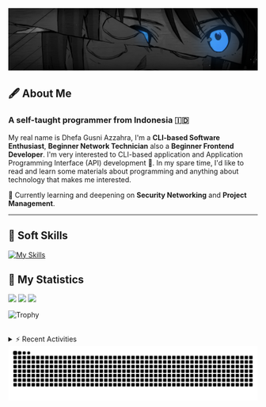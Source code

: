 <!-- Header Badges -->
<!--
[![Profile Views](https://komarev.com/ghpvc/?username=mitsuki31&color=blue&label=PROFILE+VIEWS)](https://github.com/mitsuki31)

[![Follow](https://img.shields.io/twitter/url?url=https%3A%2F%2Ftwitter.com%2Fryuumitsuki31)](https://twitter.com/ryuumitsuki31)
-->

<!-- Header Banner -->
<!--
  ==========================  [ COPYRIGHT NOTICE ]  =========================
  - The header image was edited by me, but I do not own any copyright for the source image.
  - All copyrights are owned by their respective owners.
  - 
  - Character Name: 井芹 仁菜 / Nina Iseri (from Girls Band Cry「ガールズバンドクライ」anime)
  ===============================================================
-->
<img id="headerBanner" src="./images/headerBanner.png" height="auto"/>

## 🖋️ About Me
### A self-taught programmer from **Indonesia** 🇮🇩
My real name is Dhefa Gusni Azzahra, I'm a **CLI-based Software Enthusiast**,
**Beginner Network Technician** also a **Beginner Frontend Developer**. I'm very interested to CLI-based application and Application Programming Interface (API) development 🌲. In my spare time, I'd like to read and learn some materials about programming and anything about technology that makes me interested.

🌱 Currently learning and deepening on **Security Networking** and **Project Management**.

---

## 👾 Soft Skills

[![My Skills](https://skillicons.dev/icons?i=py,c,cpp,java,js,ts,css,sass,html,bash,arduino)](https://skillicons.dev)


## 🔭 My Statistics

<picture id="stats">
    <source 
            srcset="https://github-readme-stats.vercel.app/api?username=mitsuki31&show_icons=true&theme=tokyonight&include_all_commits=true&show_private=falsee&hide=stars"
            media="(prefers-color-scheme: dark)"
    />
    <source
            srcset="https://github-readme-stats.vercel.app/api?username=mitsuki31&show_icons=true&include_all_commits=true&show_private=false&hide=stars"
            media="(prefers-color-scheme: light), (prefers-color-scheme: no-preference)"
    />
    <img src="https://github-readme-stats.vercel.app/api?username=mitsuki31&show_icons=true&include_all_commits=true&show_private=false&hide=stars" />
</picture>

<picture id="top-langs">
    <source
            srcset="https://github-readme-stats.vercel.app/api/top-langs/?username=mitsuki31&layout=donut&theme=tokyonight&count_private=true&langs_count=10"
            media="(prefers-color-scheme: dark)"
    />
    <source
            srcset="https://github-readme-stats.vercel.app/api/top-langs/?username=mitsuki31&layout=donut&count_private=true&langs_count=10"
            media="(prefers-color-scheme: light), (prefers-color-scheme: no-preference)"
    />
    <img src="https://github-readme-stats.vercel.app/api/top-langs/?username=mitsuki31&layout=donut&langs_count=10&count_private=true" />
</picture>

<picture id="profile-summary">
    <source
            srcset="https://github-profile-summary-cards.vercel.app/api/cards/profile-details?username=mitsuki31&theme=tokyonight"
            media="(prefers-color-scheme: dark)"
    />
    <source
            srcset="https://github-profile-summary-cards.vercel.app/api/cards/profile-details?username=mitsuki31&theme=github"
            media="(prefers-color-scheme: light), (prefers-color-scheme: no-preference)"
    />
    <img src="https://github-profile-summary-cards.vercel.app/api/cards/profile-details?username=mitsuki31" />
</picture>

![Trophy](https://github-profile-trophy.vercel.app/?username=mitsuki31&theme=algolia&column=-1&rank=-C,-D&title=-Experience&no-bg=true)

<br/>


<details>
<summary>⚡ Recent Activities</summary>

<!--START_SECTION:activity-->
1. 🎉 Merged PR [#104](https://github.com/mitsuki31/ytmp3-js/pull/104) in [mitsuki31/ytmp3-js](https://github.com/mitsuki31/ytmp3-js)
2. 💪 Opened PR [#104](https://github.com/mitsuki31/ytmp3-js/pull/104) in [mitsuki31/ytmp3-js](https://github.com/mitsuki31/ytmp3-js)
3. 🎉 Merged PR [#101](https://github.com/mitsuki31/ytmp3-js/pull/101) in [mitsuki31/ytmp3-js](https://github.com/mitsuki31/ytmp3-js)
4. 💪 Opened PR [#101](https://github.com/mitsuki31/ytmp3-js/pull/101) in [mitsuki31/ytmp3-js](https://github.com/mitsuki31/ytmp3-js)
5. 🎉 Merged PR [#99](https://github.com/mitsuki31/ytmp3-js/pull/99) in [mitsuki31/ytmp3-js](https://github.com/mitsuki31/ytmp3-js)
6. 💪 Opened PR [#99](https://github.com/mitsuki31/ytmp3-js/pull/99) in [mitsuki31/ytmp3-js](https://github.com/mitsuki31/ytmp3-js)
7. 🎉 Merged PR [#98](https://github.com/mitsuki31/ytmp3-js/pull/98) in [mitsuki31/ytmp3-js](https://github.com/mitsuki31/ytmp3-js)
8. 🗣 Commented on [#96](https://github.com/mitsuki31/ytmp3-js/pull/96#issuecomment-2614450315) in [mitsuki31/ytmp3-js](https://github.com/mitsuki31/ytmp3-js)
9. 🗣 Commented on [#81](https://github.com/mitsuki31/ytmp3-js/pull/81#issuecomment-2614447777) in [mitsuki31/ytmp3-js](https://github.com/mitsuki31/ytmp3-js)
10. 💪 Opened PR [#98](https://github.com/mitsuki31/ytmp3-js/pull/98) in [mitsuki31/ytmp3-js](https://github.com/mitsuki31/ytmp3-js)
<!--END_SECTION:activity-->

</details>

<picture>
  <!-- For dark theme -->
  <source
    srcset="https://raw.githubusercontent.com/mitsuki31/mitsuki31/output/github-snake-dark.svg"
    media="(prefers-color-scheme: dark)"
  />
  <!-- For light theme -->
  <source
    srcset="https://raw.githubusercontent.com/mitsuki31/mitsuki31/output/github-snake.svg"
    media="(prefers-color-scheme: light)"
  />
  <!-- Default -->
  <img
    alt="GitHub Contribution Grid Snake"
    src="https://raw.githubusercontent.com/mitsuki31/mitsuki31/output/github-snake.svg"
  />
</picture>
